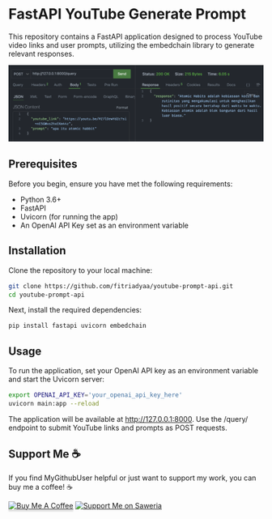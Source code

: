 # FastAPI YouTube Generate Prompt

This repository contains a FastAPI application designed to process YouTube video links and user prompts, utilizing the embedchain library to generate relevant responses. 

![App Screenshot](https://github.com/fitriadyaa/youtube-prompt-api/blob/main/Screenshot%202024-03-17%20at%2022.28.16.png?raw=true)

## Prerequisites

Before you begin, ensure you have met the following requirements:
- Python 3.6+
- FastAPI
- Uvicorn (for running the app)
- An OpenAI API Key set as an environment variable

## Installation

Clone the repository to your local machine:


```bash
git clone https://github.com/fitriadyaa/youtube-prompt-api.git
cd youtube-prompt-api
```

Next, install the required dependencies:

```bash
pip install fastapi uvicorn embedchain
```

## Usage
To run the application, set your OpenAI API key as an environment variable and start the Uvicorn server:

```bash
export OPENAI_API_KEY='your_openai_api_key_here'
uvicorn main:app --reload
```
The application will be available at http://127.0.0.1:8000. Use the /query/ endpoint to submit YouTube links and prompts as POST requests.

## Support Me ☕

If you find MyGithubUser helpful or just want to support my work, you can buy me a coffee! ☕

<a href="https://www.buymeacoffee.com/fitriadyaa" target="_blank"><img src="https://www.buymeacoffee.com/assets/img/custom_images/orange_img.png" alt="Buy Me A Coffee" style="height: 41px !important;width: 174px !important;box-shadow: 0px 3px 2px 0px rgba(190, 190, 190, 0.5) !important;-webkit-box-shadow: 0px 3px 2px 0px rgba(190, 190, 190, 0.5) !important;" ></a>
[![Support Me on Saweria](https://img.shields.io/badge/Support%20Me%20on-Saweria-brightgreen)](https://saweria.co/fitriadyaa)
